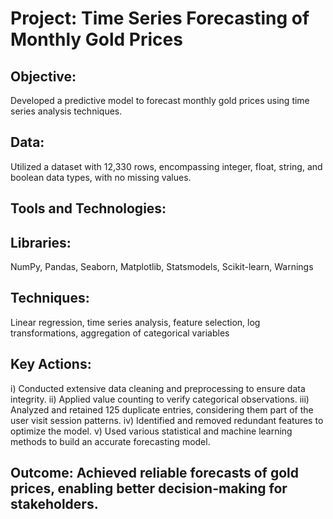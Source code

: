 # Project: Time Series Forecasting of Monthly Gold Prices

## Objective: 
Developed a predictive model to forecast monthly gold prices using time series analysis techniques.
## Data: 
Utilized a dataset with 12,330 rows, encompassing integer, float, string, and boolean data types, with no missing values.
## Tools and Technologies:
## Libraries: 
NumPy, Pandas, Seaborn, Matplotlib, Statsmodels, Scikit-learn, Warnings
## Techniques: 
Linear regression, time series analysis, feature selection, log transformations, aggregation of categorical variables
## Key Actions:
i)   Conducted extensive data cleaning and preprocessing to ensure data integrity.
ii)  Applied value counting to verify categorical observations.
iii) Analyzed and retained 125 duplicate entries, considering them part of the user visit session patterns.
iv)  Identified and removed redundant features to optimize the model.
v)   Used various statistical and machine learning methods to build an accurate forecasting model.
## Outcome: Achieved reliable forecasts of gold prices, enabling better decision-making for stakeholders.
